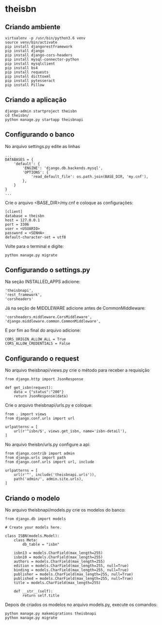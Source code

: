 # theisbn

## Criando ambiente

```
virtualenv -p /usr/bin/python3.6 venv
source venv/bin/activate
pip install djangorestframework
pip install django
pip install django-cors-headers
pip install mysql-connector-python
pip install mysqlclient
pip install bs4
pip install requests
pip install dicttoxml
pip install pytesseract
pip install Pillow
```

## Criando a aplicação
```
django-admin startproject theisbn
cd theisbn/
python manage.py startapp theisbnapi
```

## Configurando o banco

No arquivo settings.py edite as linhas
```
...
DATABASES = {
    'default': {
        'ENGINE': 'django.db.backends.mysql',
        'OPTIONS': {
            'read_default_file': os.path.join(BASE_DIR, 'my.cnf'),
        },
    }
}
...
```

Crie o arquivo <BASE_DIR>/my.cnf e coloque as configurações:
```
[client]
database = theisbn
host = 127.0.0.1
port = 3306
user = <USUARIO>
password = <SENHA>
default-character-set = utf8
```
Volte para o terminal e digite:
```
python manage.py migrate
```

## Configurando o settings.py

Na seção INSTALLED_APPS adicione:
```
'theisbnapi',
'rest_framework',
'corsheaders'
```
Já na seção de MIDDLEWARE adicione antes de CommonMiddleware:
```
'corsheaders.middleware.CorsMiddleware',
'django.middleware.common.CommonMiddleware',
```
E por fim ao final do arquivo adicione:
```
CORS_ORIGIN_ALLOW_ALL = True
CORS_ALLOW_CREDENTIALS = False
```

## Configurando o request

No arquivo theisbnapi/views.py crie o método para receber a requisição
```
from django.http import JsonResponse

def get_isbn(request):
    data = {"status":"200"}
    return JsonResponse(data)
```

Crie o arquivo theisbnapi/urls.py e coloque:
```
from . import views
from django.conf.urls import url

urlpatterns = [
    url(r'^isbn/$', views.get_isbn, name='isbn-detail'),
]
```

No arquivo theisbn/urls.py configure a api:
```
from django.contrib import admin
from django.urls import path
from django.conf.urls import url, include

urlpatterns = [
    url(r'^', include('theisbnapi.urls')),
    path('admin/', admin.site.urls),
]
```

## Criando o modelo

No arquivo theisbnapi/models.py crie os modelos do banco:

```
from django.db import models

# Create your models here.

class ISBN(models.Model):
    class Meta:
        db_table = "isbn"

    isbn13 = models.CharField(max_length=255)
    isbn10 = models.CharField(max_length=255)
    authors = models.CharField(max_length=255)
    edition = models.CharField(max_length=255, null=True)
    binding = models.CharField(max_length=255, null=True)
    publisher = models.CharField(max_length=255, null=True)
    published = models.CharField(max_length=255, null=True)
    title = models.CharField(max_length=255)
    
    def __str__(self):
        return self.title
```

Depois de criados os modelos no arquivo models.py, execute os comandos:
```
python manage.py makemigrations theisbnapi
python manage.py migrate
```

